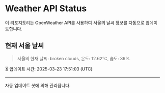 
# Weather API Status

이 리포지토리는 OpenWeather API를 사용하여 서울의 날씨 정보를 자동으로 업데이트합니다.

## 현재 서울 날씨
> 서울의 현재 날씨: broken clouds, 온도: 12.62°C, 습도: 39%

⏳ 업데이트 시간: 2025-03-23 17:51:03 (UTC)

---
자동 업데이트 봇에 의해 관리됩니다.
